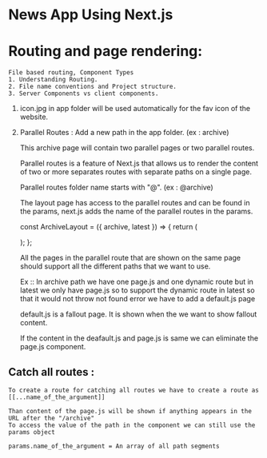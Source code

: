# News App Using Next.js

# Routing and page rendering:

    File based routing, Component Types
    1. Understanding Routing.
    2. File name conventions and Project structure.
    3. Server Components vs client components.

1. icon.jpg in app folder will be used automatically for the fav icon of the website.

2. Parallel Routes :
   Add a new path in the app folder. (ex : archive)

   This archive page will contain two parallel pages or two parallel routes.

   Parallel routes is a feature of Next.js that allows us to render the content of two or more separates routes with separate paths on a single page.

   Parallel routes folder name starts with "@". (ex : @archive)

   The layout page has access to the parallel routes and can be found in the params, next.js adds the name of the parallel routes in the params.

   const ArchiveLayout = ({ archive, latest }) => {
   return (
   <!-- <div>
                <h1>News Archive</h1>
                <section id="archive-filter">{archive}</section>
                <section id="archive-latest">{latest}</section>
            </div> -->

   );
   };

   All the pages in the parallel route that are shown on the same page should support all the different paths that we want to use.

   Ex :: In archive path we have one page.js and one dynamic route but in latest we only have page.js so to support the dynamic route in latest so that it would not throw not found error we have to add a default.js page

   default.js is a fallout page. It is shown when the we want to show fallout content.

   If the content in the deafault.js and page.js is same we can eliminate the page.js component.

## Catch all routes :

    To create a route for catching all routes we have to create a route as [[...name_of_the_argument]]

    Than content of the page.js will be shown if anything appears in the URL after the "/archive"
    To access the value of the path in the component we can still use the params object

    params.name_of_the_argument = An array of all path segments
